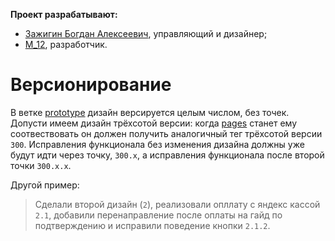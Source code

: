 **Проект разрабатывают:**
- [Зажигин Богдан Алексеевич](@zaboal), управляющий и дизайнер;
- [M_12](@M_12), разработчик.

# Версионирование

В ветке [prototype](https://gitlab.megu.one/core/playroom/-/tree/prototype) дизайн версируется целым числом, без точек. Допусти имеем дизайн трёхсотой версии: когда [pages](https://gitlab.megu.one/core/playroom/-/tree/pages) станет ему соотвествовать он должен получить аналогичный тег трёхсотой версии `300`. Исправления функционала без изменения дизайна должны уже будут идти через точку, `300.x`, а исправления функционала после второй точки `300.x.x`.

Другой пример:
> Сделали второй дизайн (`2`), реализовали опллату с яндекс кассой `2.1`, добавили перенаправление после оплаты на гайд по подтверждению и исправили поведение кнопки `2.1.2`. 